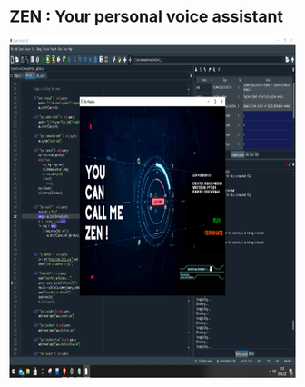# ZEN : Your personal voice assistant

<img src="https://github.com/KishanMishra1/zen---voice-assistant/blob/main/Zen1_g/ringtone%20kishan.png?raw=true" height= 600 width=1200>
